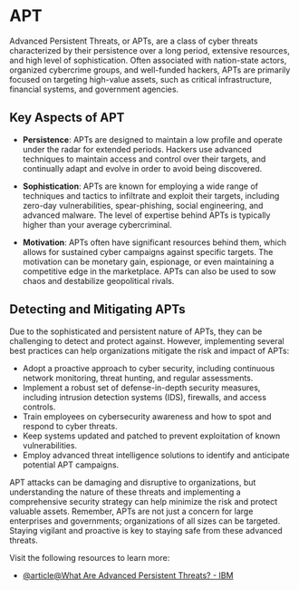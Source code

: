 # APT

Advanced Persistent Threats, or APTs, are a class of cyber threats characterized by their persistence over a long period, extensive resources, and high level of sophistication. Often associated with nation-state actors, organized cybercrime groups, and well-funded hackers, APTs are primarily focused on targeting high-value assets, such as critical infrastructure, financial systems, and government agencies.

## Key Aspects of APT

- **Persistence**: APTs are designed to maintain a low profile and operate under the radar for extended periods. Hackers use advanced techniques to maintain access and control over their targets, and continually adapt and evolve in order to avoid being discovered.

- **Sophistication**: APTs are known for employing a wide range of techniques and tactics to infiltrate and exploit their targets, including zero-day vulnerabilities, spear-phishing, social engineering, and advanced malware. The level of expertise behind APTs is typically higher than your average cybercriminal.

- **Motivation**: APTs often have significant resources behind them, which allows for sustained cyber campaigns against specific targets. The motivation can be monetary gain, espionage, or even maintaining a competitive edge in the marketplace. APTs can also be used to sow chaos and destabilize geopolitical rivals.

## Detecting and Mitigating APTs

Due to the sophisticated and persistent nature of APTs, they can be challenging to detect and protect against. However, implementing several best practices can help organizations mitigate the risk and impact of APTs:

- Adopt a proactive approach to cyber security, including continuous network monitoring, threat hunting, and regular assessments.
- Implement a robust set of defense-in-depth security measures, including intrusion detection systems (IDS), firewalls, and access controls.
- Train employees on cybersecurity awareness and how to spot and respond to cyber threats.
- Keep systems updated and patched to prevent exploitation of known vulnerabilities.
- Employ advanced threat intelligence solutions to identify and anticipate potential APT campaigns.

APT attacks can be damaging and disruptive to organizations, but understanding the nature of these threats and implementing a comprehensive security strategy can help minimize the risk and protect valuable assets. Remember, APTs are not just a concern for large enterprises and governments; organizations of all sizes can be targeted. Staying vigilant and proactive is key to staying safe from these advanced threats.

Visit the following resources to learn more:

- [@article@What Are Advanced Persistent Threats? - IBM](https://www.ibm.com/topics/advanced-persistent-threats)

